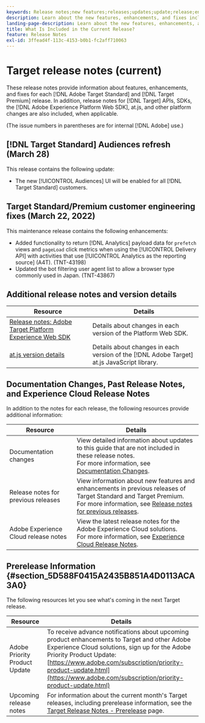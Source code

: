 ```yaml
---
keywords: Release notes;new features;releases;updates;update;release;enhancement;enhancements;fixes;bug fixes;updates
description: Learn about the new features, enhancements, and fixes included in the current release of [!DNL Adobe Target], including SDKs, APIs, and JavaScript libraries.
landing-page-description: Learn about the new features, enhancements, and fixes included in the current release of [!DNL Adobe Target].
title: What Is Included in the Current Release?
feature: Release Notes
exl-id: 3ffead4f-113c-4153-b0b1-fc2aff710063
---
```

# Target release notes (current)

These release notes provide information about features, enhancements, and fixes for each [!DNL Adobe Target Standard] and [!DNL Target Premium] release. In addition, release notes for [!DNL Target] APIs, SDKs, the [!DNL Adobe Experience Platform Web SDK], at.js, and other platform changes are also included, when applicable.

(The issue numbers in parentheses are for internal [!DNL Adobe] use.)

## [!DNL Target Standard] Audiences refresh (March 28)

This release contains the following update:

* The new [!UICONTROL Audiences] UI will be enabled for all [!DNL Target Standard] customers.

## Target Standard/Premium customer engineering fixes (March 22, 2022)

This maintenance release contains the following enhancements:

* Added functionality to return [!DNL Analytics] payload data for `prefetch` views and `pageLoad` click metrics when using the [!UICONTROL Delivery API] with activities that use [!UICONTROL Analytics as the reporting source] (A4T). (TNT-43198)
* Updated the bot filtering user agent list to allow a browser type commonly used in Japan. (TNT-43867)

## Additional release notes and version details

|Resource|Details|
|--- |--- |
|[Release notes: Adobe Target Platform Experience Web SDK](https://experienceleague.adobe.com/docs/experience-platform/edge/release-notes.html?lang=en)|Details about changes in each version of the Platform Web SDK.|
|[at.js version details](/help/main/c-implementing-target/c-implementing-target-for-client-side-web/target-atjs-versions.md)|Details about changes in each version of the [!DNL Adobe Target] at.js JavaScript library.|

## Documentation Changes, Past Release Notes, and Experience Cloud Release Notes

In addition to the notes for each release, the following resources provide additional information:

|Resource|Details|
|--- |--- |
|Documentation changes|View detailed information about updates to this guide that are not included in these release notes.<br>For more information, see [Documentation Changes](/help/main/r-release-notes/doc-change.md#reference_366123CF00994BACBBF9BBDF2C4D840C).|
|Release notes for previous releases|View information about new features and enhancements in previous releases of Target Standard and Target Premium.<br>For more information, see [Release notes for previous releases](/help/main/r-release-notes/release-notes-for-previous-releases.md).|
|Adobe Experience Cloud release notes|View the latest release notes for the Adobe Experience Cloud solutions.<br>For more information, see [Experience Cloud Release Notes](https://experienceleague.adobe.com/docs/release-notes/experience-cloud/current.html).|

## Prerelease Information {#section_5D588F0415A2435B851A4D0113ACA3A0}

The following resources let you see what's coming in the next Target release.

|Resource|Details|
|--- |--- |
|Adobe Priority Product Update|To receive advance notifications about upcoming product enhancements to Target and other Adobe Experience Cloud solutions, sign up for the Adobe Priority Product Update:<br>[https://www.adobe.com/subscription/priority-product-update.html](https://www.adobe.com/subscription/priority-product-update.html)|
|Upcoming release notes|For information about the current month's Target releases, including prerelease information, see the [Target Release Notes - Prerelease](/help/main/r-release-notes/target-release-notes.md) page.|
